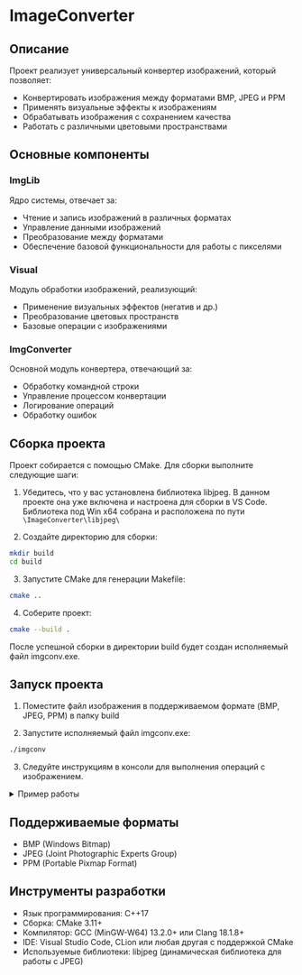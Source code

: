 # ImageConverter

## Описание
Проект реализует универсальный конвертер изображений, который позволяет:

- Конвертировать изображения между форматами BMP, JPEG и PPM
- Применять визуальные эффекты к изображениям
- Обрабатывать изображения с сохранением качества
- Работать с различными цветовыми пространствами

## Основные компоненты

### ImgLib
Ядро системы, отвечает за:

- Чтение и запись изображений в различных форматах
- Управление данными изображений 
- Преобразование между форматами
- Обеспечение базовой функциональности для работы с пикселями

### Visual 
Модуль обработки изображений, реализующий:

- Применение визуальных эффектов (негатив и др.)
- Преобразование цветовых пространств
- Базовые операции с изображениями

### ImgConverter
Основной модуль конвертера, отвечающий за:

- Обработку командной строки
- Управление процессом конвертации
- Логирование операций
- Обработку ошибок

## Сборка проекта

Проект собирается с помощью CMake. Для сборки выполните следующие шаги:

1. Убедитесь, что у вас установлена библиотека libjpeg. В данном проекте она уже включена и настроена для сборки в VS Code. Библиотека под Win x64 собрана и расположена по пути ```\ImageConverter\libjpeg\```

2. Создайте директорию для сборки:
```bash
mkdir build
cd build
```

3. Запустите CMake для генерации Makefile:
```bash
cmake ..
```

4. Соберите проект:
```bash
cmake --build .
```

После успешной сборки в директории build будет создан исполняемый файл imgconv.exe.

## Запуск проекта

1. Поместите файл изображения в поддерживаемом формате (BMP, JPEG, PPM) в папку build

2. Запустите исполняемый файл imgconv.exe:
```bash
./imgconv
```

3. Следуйте инструкциям в консоли для выполнения операций с изображением.
<details>
<summary> Пример работы </summary>

![image](https://github.com/user-attachments/assets/c5941506-eb13-4231-8354-ced0c42bdf23)

</details>

## Поддерживаемые форматы

- BMP (Windows Bitmap)
- JPEG (Joint Photographic Experts Group)  
- PPM (Portable Pixmap Format)

## Инструменты разработки

- Язык программирования: C++17
- Сборка: CMake 3.11+
- Компилятор: GCC (MinGW-W64) 13.2.0+ или Clang 18.1.8+
- IDE: Visual Studio Code, CLion или любая другая с поддержкой CMake
- Используемые библиотеки: libjpeg (динамическая библиотека для работы с JPEG)
